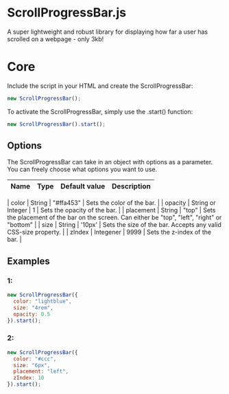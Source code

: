 # ScrollProgressBar.js

A super lightweight and robust library for displaying how far a user has scrolled on a webpage - only 3kb!

# Core

Include the script in your HTML and create the ScrollProgressBar:

```js
new ScrollProgressBar();
```

To activate the ScrollProgressBar, simply use the .start() function:

```js
new ScrollProgressBar().start();
```

## Options

The ScrollProgressBar can take in an object with options as a parameter. You can freely choose what options you want to use.

| Name | Type | Default value | Description |
| ---- | ---- | ------------- | ----------- |


| color | String | "#ffa453" | Sets the color of the bar. |
| opacity | String or Integer | 1 | Sets the opacity of the bar. |
| placement | String | "top" | Sets the placement of the bar on the screen. Can either be "top", "left", "right" or "bottom" |
| size | String | '10px' | Sets the size of the bar. Accepts any valid CSS-size property. |
| zIndex | Integener | 9999 | Sets the z-index of the bar. |

## Examples

### 1:

```js
new ScrollProgressBar({
  color: "lightblue",
  size: "4rem",
  opacity: 0.5
}).start();
```

### 2:

```js
new ScrollProgressBar({
  color: "#ccc",
  size: "6px",
  placement: "left",
  zIndex: 10
}).start();
```
